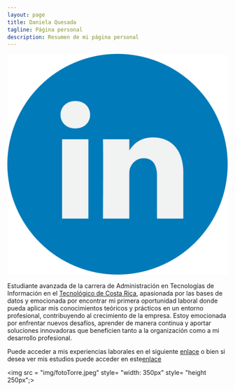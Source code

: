 ```yaml
---
layout: page
title: Daniela Quesada 
tagline: Página personal
description: Resumen de mi página personal
---
```

<a href= "https://www.linkedin.com/in/quesadani/" >
<img src = "img/linkedin.png">
</a>

Estudiante avanzada de la carrera de Administración en Tecnologías de Información en el [Tecnológico de Costa Rica](https://www.tec.ac.cr/), apasionada por las bases de datos y emocionada por encontrar mi primera oportunidad laboral donde pueda aplicar mis conocimientos teóricos y prácticos en un entorno profesional, contribuyendo al crecimiento de la empresa. Estoy emocionada por enfrentar nuevos desafíos, aprender de manera continua y aportar soluciones innovadoras que beneficien tanto a la organización como a mi desarrollo profesional. 

Puede acceder a mis experiencias laborales en el siguiente [enlace](pages/cv.md) o bien si desea ver mis estudios puede acceder en este[enlace](pages/estudios.md)

<img src = "img/fotoTorre.jpeg"  style= "width: 350px" style= "height 250px";>


    



